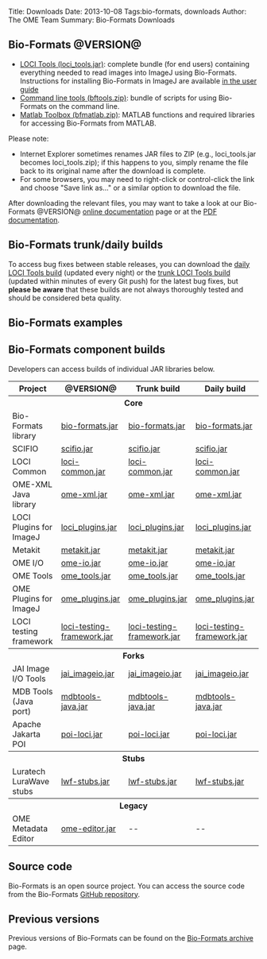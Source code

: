 Title: Downloads
Date: 2013-10-08
Tags:bio-formats, downloads
Author: The OME Team
Summary: Bio-Formats Downloads

## Bio-Formats @VERSION@ ##

* <a href="@loci_tools.jar@">LOCI Tools (loci_tools.jar)</a>: complete bundle (for end users) containing everything needed to read images into ImageJ using Bio-Formats. Instructions for installing Bio-Formats in ImageJ are available [in the user guide](@DOC_URL@/users/imagej/installing.html)
* <a href="@bftools.zip@">Command line tools (bftools.zip)</a>: bundle of scripts for using Bio-Formats on the command line.
* <a href="@bfmatlab.zip@">Matlab Toolbox (bfmatlab.zip)</a>: MATLAB functions and required libraries for accessing Bio-Formats from MATLAB.

Please note:

* Internet Explorer sometimes renames JAR files to ZIP (e.g., loci_tools.jar becomes loci_tools.zip); if this happens to you, simply rename the file back to its original name after the download is complete.
* For some browsers, you may need to right-click or control-click the link and choose "Save link as..." or a similar option to download the file.

After downloading the relevant files, you may want to take a look at our Bio-Formats @VERSION@ [online documentation](@DOC_URL@) page or at the [PDF documentation](/latest/bio-formats-manual-pdf).


## Bio-Formats trunk/daily builds ##

To access bug fixes between stable releases, you can download the [daily LOCI Tools build](@DAILY_loci_tools.jar@) (updated every night) or the [trunk LOCI Tools build](@TRUNK_loci_tools.jar@) (updated within minutes of every Git push) for the latest bug fixes, but  **please be aware** that these builds are not always thoroughly tested and should be considered beta quality.


## Bio-Formats examples ## 



## Bio-Formats component builds ##

Developers can access builds of individual JAR libraries below.
<div class="alt-table">
<table>
<tr>
<th>Project</th>
<th>@VERSION@</th>
<th>Trunk build</th>
<th>Daily build</th>
</tr>
<tr>
<th align="center"colspan="4">Core</th>
</tr>
<tr>
<td>Bio-Formats library</td>
<td><a href="@bio-formats.jar@">bio-formats.jar</a></td>
<td><a href="@TRUNK_bio-formats.jar@">bio-formats.jar</a></td>
<td><a href="@DAILY_bio-formats.jar@">bio-formats.jar</a></td>
</tr>
<tr>
<td>SCIFIO</td>
<td><a href="@scifio.jar@">scifio.jar</a></td>
<td><a href="@TRUNK_scifio.jar@">scifio.jar</a></td>
<td><a href="@DAILY_scifio.jar@">scifio.jar</a></td>
</tr>
<tr>
<td>LOCI Common</td>
<td><a href="@loci-common.jar@">loci-common.jar</a></td>
<td><a href="@TRUNK_loci-common.jar@">loci-common.jar</a></td>
<td><a href="@DAILY_loci-common.jar@">loci-common.jar</a></td>
</tr>
<tr>
<td>OME-XML Java library</td>
<td><a href="@ome-xml.jar@">ome-xml.jar</a></td>
<td><a href="@TRUNK_ome-xml.jar@">ome-xml.jar</a></td>
<td><a href="@DAILY_ome-xml.jar@">ome-xml.jar</a></td>
</tr>
<tr>
<td>LOCI Plugins for ImageJ</td>
<td><a href="@loci_plugins.jar@">loci_plugins.jar</a></td>
<td><a href="@TRUNK_loci_plugins.jar@">loci_plugins.jar</a></td>
<td><a href="@DAILY_loci_plugins.jar@">loci_plugins.jar</a></td>
</tr>
<tr>
<td>Metakit</td>
<td><a href="@metakit.jar@">metakit.jar</a></td>
<td><a href="@TRUNK_metakit.jar@">metakit.jar</a></td>
<td><a href="@DAILY_metakit.jar@">metakit.jar</a></td>
</tr>
<tr>
<td>OME I/O</td>
<td><a href="@ome-io.jar@">ome-io.jar</a></td>
<td><a href="@TRUNK_ome-io.jar@">ome-io.jar</a></td>
<td><a href="@DAILY_ome-io.jar@">ome-io.jar</a></td>
</tr>
<tr>
<td>OME Tools</td>
<td><a href="@ome_tools.jar@">ome_tools.jar</a></td>
<td><a href="@TRUNK_ome_tools.jar@">ome_tools.jar</a></td>
<td><a href="@DAILY_ome_tools.jar@">ome_tools.jar</a></td>
</tr>
<tr>
<td>OME Plugins for ImageJ</td>
<td><a href="@ome_plugins.jar@">ome_plugins.jar</a></td>
<td><a href="@TRUNK_ome_plugins.jar@">ome_plugins.jar</a></td>
<td><a href="@DAILY_ome_plugins.jar@">ome_plugins.jar</a></td>
</tr>
<tr>
<td>LOCI testing framework</td>
<td><a href="@loci-testing-framework.jar@">loci-testing-framework.jar</a></td>
<td><a href="@TRUNK_loci-testing-framework.jar@">loci-testing-framework.jar</a></td>
<td><a href="@DAILY_loci-testing-framework.jar@">loci-testing-framework.jar</a></td>
</tr>
<tr>
<th align="center" colspan="4">Forks</th>
</tr>
<tr>
<td>JAI Image I/O Tools</td>
<td><a href="@jai_imageio.jar@">jai_imageio.jar</a></td>
<td><a href="@TRUNK_jai_imageio.jar@">jai_imageio.jar</a></td>
<td><a href="@DAILY_jai_imageio.jar@">jai_imageio.jar</a></td>
</tr>
<tr>
<td>MDB Tools (Java port)</td>
<td><a href="@mdbtools-java.jar@">mdbtools-java.jar</a></td>
<td><a href="@TRUNK_mdbtools-java.jar@">mdbtools-java.jar</a></td>
<td><a href="@DAILY_mdbtools-java.jar@">mdbtools-java.jar</a></td>
</tr>
<tr>
<td>Apache Jakarta POI</td>
<td><a href="@poi-loci.jar@">poi-loci.jar</a></td>
<td><a href="@TRUNK_poi-loci.jar@">poi-loci.jar</a></td>
<td><a href="@DAILY_poi-loci.jar@">poi-loci.jar</a></td>
</tr>
<tr>
<th align="center" colspan="4">Stubs</th>
</tr>
<tr>
<td>Luratech LuraWave stubs</td>
<td><a href="@lwf-stubs.jar@">lwf-stubs.jar</a></td>
<td><a href="@TRUNK_lwf-stubs.jar@">lwf-stubs.jar</a></td>
<td><a href="@DAILY_lwf-stubs.jar@">lwf-stubs.jar</a></td>
</tr>
<tr>
<th align="center" colspan="4">Legacy</th>
</tr>
<tr>
<td>OME Metadata Editor</td>
<td><a href="@ome-editor.jar@">ome-editor.jar</a></td>
<td>--</td>
<td>--</td>
</tr>
</table>
</div>

## Source code ##

Bio-Formats is an open source project. You can access the source code from the Bio-Formats [GitHub repository](http://github.com/openmicroscopy/bioformats).

## Previous versions ##

Previous versions of Bio-Formats can be found on the [Bio-Formats archive](@BF_SNAPSHOT_URL@?C=M;O=D) page.

